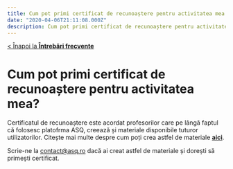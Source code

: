 ```yaml
---
title: Cum pot primi certificat de recunoaștere pentru activitatea mea
date: "2020-04-06T21:11:08.000Z"
description: Cum pot primi certificat de recunoaștere pentru activitatea mea
---
```


[< Înapoi la **Întrebări frecvente**](/intrebari-frecvente/)

# Cum pot primi certificat de recunoaștere pentru activitatea mea?

Certificatul de recunoaștere este acordat profesorilor care pe lângă faptul că folosesc platofrma ASQ, creează și materiale disponibile tuturor utilizatorilor. Citește mai multe despre cum poți crea astfel de materiale [**aici**](/creare-materiale#cum-sunt-folosite-materialele-create-de-mine).

Scrie-ne la contact@asq.ro dacă ai creat astfel de materiale și dorești să primești certificat.